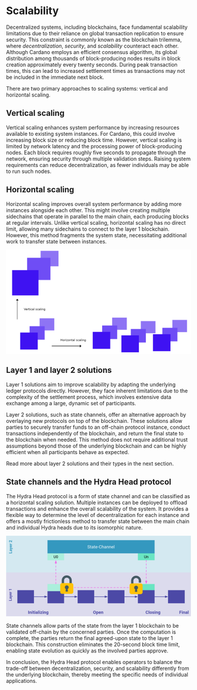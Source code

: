 # Scalability

Decentralized systems, including blockchains, face fundamental scalability limitations due to their reliance on global transaction replication to ensure security. This constraint is commonly known as the blockchain trilemma, where _decentralization_, _security_, and _scalability_ counteract each other. Although Cardano employs an efficient consensus algorithm, its global distribution among thousands of block-producing nodes results in block creation approximately every twenty seconds. During peak transaction times, this can lead to increased settlement times as transactions may not be included in the immediate next block.

There are two primary approaches to scaling systems: vertical and horizontal scaling.

## Vertical scaling

Vertical scaling enhances system performance by increasing resources available to existing system instances. For Cardano, this could involve increasing block size or reducing block time. However, vertical scaling is limited by network latency and the processing power of block-producing nodes. Each block requires roughly five seconds to propagate through the network, ensuring security through multiple validation steps. Raising system requirements can reduce decentralization, as fewer individuals may be able to run such nodes.

## Horizontal scaling

Horizontal scaling improves overall system performance by adding more instances alongside each other. This might involve creating multiple sidechains that operate in parallel to the main chain, each producing blocks at regular intervals. Unlike vertical scaling, horizontal scaling has no direct limit, allowing many sidechains to connect to the layer 1 blockchain. However, this method fragments the system state, necessitating additional work to transfer state between instances.

![Horizontal & Vertical scaling](./horizontal-vertical-scaling.png)

## Layer 1 and layer 2 solutions

Layer 1 solutions aim to improve scalability by adapting the underlying ledger protocols directly. However, they face inherent limitations due to the complexity of the settlement process, which involves extensive data exchange among a large, dynamic set of participants.

Layer 2 solutions, such as state channels, offer an alternative approach by overlaying new protocols on top of the blockchain. These solutions allow parties to securely transfer funds to an off-chain protocol instance, conduct transactions independently of the blockchain, and return the final state to the blockchain when needed. This method does not require additional trust assumptions beyond those of the underlying blockchain and can be highly efficient when all participants behave as expected.

Read more about layer 2 solutions and their types in the next section. 


## State channels and the Hydra Head protocol

The Hydra Head protocol is a form of state channel and can be classified as a horizontal scaling solution. Multiple instances can be deployed to offload transactions and enhance the overall scalability of the system. It provides a flexible way to determine the level of decentralization for each instance and offers a mostly frictionless method to transfer state between the main chain and individual Hydra heads due to its isomorphic nature. 

![State Channel](./state-channel.png)

State channels allow parts of the state from the layer 1 blockchain to be validated off-chain by the concerned parties. Once the computation is complete, the parties return the final agreed-upon state to the layer 1 blockchain. This construction eliminates the 20-second block time limit, enabling state evolution as quickly as the involved parties approve.

In conclusion, the Hydra Head protocol enables operators to balance the trade-off between decentralization, security, and scalability differently from the underlying blockchain, thereby meeting the specific needs of individual applications.

